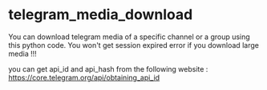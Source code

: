 # telegram_media_download
You can download telegram media of a specific channel or a group using this python code. You won't get session expired error if you download large media !!!


you can get api_id and api_hash from the following website : https://core.telegram.org/api/obtaining_api_id
